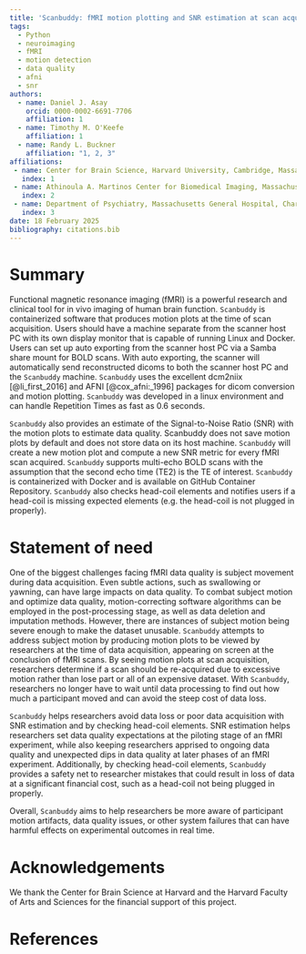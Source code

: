 ```yaml
---
title: 'Scanbuddy: fMRI motion plotting and SNR estimation at scan acquisition'
tags:
  - Python
  - neuroimaging
  - fMRI
  - motion detection
  - data quality
  - afni
  - snr
authors:
  - name: Daniel J. Asay
    orcid: 0000-0002-6691-7706
    affiliation: 1
  - name: Timothy M. O'Keefe
    affiliation: 1
  - name: Randy L. Buckner
    affiliation: "1, 2, 3" 
affiliations:
 - name: Center for Brain Science, Harvard University, Cambridge, Massachusetts, United States
   index: 1
 - name: Athinoula A. Martinos Center for Biomedical Imaging, Massachusetts General Hospital, Charlestown, Massachusetts, United States
   index: 2
 - name: Department of Psychiatry, Massachusetts General Hospital, Charlestown, Massachusetts, United States
   index: 3
date: 18 February 2025
bibliography: citations.bib
---
```


# Summary

Functional magnetic resonance imaging (fMRI) is a powerful research and clinical tool for in vivo imaging of human brain function. `Scanbuddy` is containerized software that produces motion plots at the time of scan acquisition. Users should have a machine separate from the scanner host PC with its own display monitor that is capable of running Linux and Docker. Users can set up auto exporting from the scanner host PC via a Samba share mount for BOLD scans. With auto exporting, the scanner will automatically send reconstructed dicoms to both the scanner host PC and the `Scanbuddy` machine. `Scanbuddy` uses the excellent dcm2niix [@li_first_2016] and AFNI [@cox_afni:_1996] packages for dicom conversion and motion plotting. `Scanbuddy` was developed in a linux environment and can handle Repetition Times as fast as 0.6 seconds. 

`Scanbuddy` also provides an estimate of the Signal-to-Noise Ratio (SNR) with the motion plots to estimate data quality. Scanbuddy does not save motion plots by default and does not store data on its host machine. `Scanbuddy` will create a new motion plot and compute a new SNR metric for every fMRI scan acquired. `Scanbuddy` supports multi-echo BOLD scans with the assumption that the second echo time (TE2) is the TE of interest. `Scanbuddy` is containerized with Docker and is available on GitHub Container Repository. `Scanbuddy` also checks head-coil elements and notifies users if a head-coil is missing expected elements (e.g. the head-coil is not plugged in properly).


# Statement of need

One of the biggest challenges facing fMRI data quality is subject movement during data acquisition. Even subtle actions, such as swallowing or yawning, can have large impacts on data quality. To combat subject motion and optimize data quality, motion-correcting software algorithms can be employed in the post-processing stage, as well as data deletion and imputation methods. However, there are instances of subject motion being severe enough to make the dataset unusable. `Scanbuddy` attempts to address subject motion by producing motion plots to be viewed by researchers at the time of data acquisition, appearing on screen at the conclusion of fMRI scans. By seeing motion plots at scan acquisition, researchers determine if a scan should be re-acquired due to excessive motion rather than lose part or all of an expensive dataset. With `Scanbuddy`, researchers no longer have to wait until data processing to find out how much a participant moved and can avoid the steep cost of data loss.

`Scanbuddy` helps researchers avoid data loss or poor data acquisition with SNR estimation and by checking head-coil elements. SNR estimation helps researchers set data quality expectations at the piloting stage of an fMRI experiment, while also keeping researchers apprised to ongoing data quality and unexpected dips in data quality at later phases of an fMRI experiment. Additionally, by checking head-coil elements, `Scanbuddy` provides a safety net to researcher mistakes that could result in loss of data at a significant financial cost, such as a head-coil not being plugged in properly. 

Overall, `Scanbuddy` aims to help researchers be more aware of participant motion artifacts, data quality issues, or other system failures that can have harmful effects on experimental outcomes in real time.

# Acknowledgements

We thank the Center for Brain Science at Harvard and the Harvard Faculty of Arts and Sciences for the financial support of this project.

# References
